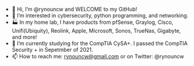 - 👋 Hi, I’m @rynouncw and WELCOME to my GitHub!
- 👀 I’m interested in cybersecurity, python programming, and networking.  
- 🏭 In my home lab, I have products from pfSense, Graylog, Cisco, Unifi(Ubiquity), Reolink, Apple, Microsoft, Sonos, TrueNas, Gigabyte, and more!
- 🌱 I’m currently studying for the CompTIA CySA+.  I passed the CompTIA Security + in Sepetmber of 2021.
- 📫 How to reach me:  rynouncw@gmail.com or on Twitter:  @rynouncw

<!---
rynouncw/rynouncw is a ✨ special ✨ repository because its `README.md` (this file) appears on your GitHub profile.
You can click the Preview link to take a look at your changes.
--->
